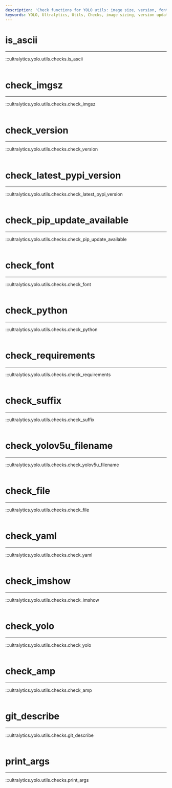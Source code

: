 ```yaml
---
description: 'Check functions for YOLO utils: image size, version, font, requirements, filename suffix, YAML file, YOLO, and Git version.'
keywords: YOLO, Ultralytics, Utils, Checks, image sizing, version updates, font compatibility, Python requirements, file suffixes, YAML syntax, image showing, AMP
---
```


# is_ascii
---
:::ultralytics.yolo.utils.checks.is_ascii
<br><br>

# check_imgsz
---
:::ultralytics.yolo.utils.checks.check_imgsz
<br><br>

# check_version
---
:::ultralytics.yolo.utils.checks.check_version
<br><br>

# check_latest_pypi_version
---
:::ultralytics.yolo.utils.checks.check_latest_pypi_version
<br><br>

# check_pip_update_available
---
:::ultralytics.yolo.utils.checks.check_pip_update_available
<br><br>

# check_font
---
:::ultralytics.yolo.utils.checks.check_font
<br><br>

# check_python
---
:::ultralytics.yolo.utils.checks.check_python
<br><br>

# check_requirements
---
:::ultralytics.yolo.utils.checks.check_requirements
<br><br>

# check_suffix
---
:::ultralytics.yolo.utils.checks.check_suffix
<br><br>

# check_yolov5u_filename
---
:::ultralytics.yolo.utils.checks.check_yolov5u_filename
<br><br>

# check_file
---
:::ultralytics.yolo.utils.checks.check_file
<br><br>

# check_yaml
---
:::ultralytics.yolo.utils.checks.check_yaml
<br><br>

# check_imshow
---
:::ultralytics.yolo.utils.checks.check_imshow
<br><br>

# check_yolo
---
:::ultralytics.yolo.utils.checks.check_yolo
<br><br>

# check_amp
---
:::ultralytics.yolo.utils.checks.check_amp
<br><br>

# git_describe
---
:::ultralytics.yolo.utils.checks.git_describe
<br><br>

# print_args
---
:::ultralytics.yolo.utils.checks.print_args
<br><br>
